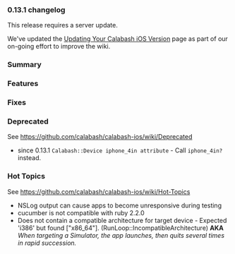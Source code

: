 ### 0.13.1 changelog

This release requires a server update.

We've updated the [Updating Your Calabash iOS Version](https://github.com/calabash/calabash-ios/wiki/B1-Updating-your-Calabash-iOS-version) page as part of our on-going effort to improve the wiki.

### Summary

### Features

### Fixes

### Deprecated

See https://github.com/calabash/calabash-ios/wiki/Deprecated

* since 0.13.1 `Calabash::Device iphone_4in attribute` - Call `iphone_4in?` instead.

### Hot Topics

See https://github.com/calabash/calabash-ios/wiki/Hot-Topics

* NSLog output can cause apps to become unresponsive during testing
* cucumber is not compatible with ruby 2.2.0
* Does not contain a compatible architecture for target device - Expected 'i386' but found ["x86_64"]. (RunLoop::IncompatibleArchitecture) **AKA** _When targeting a Simulator, the app launches, then quits several times in rapid succession._
